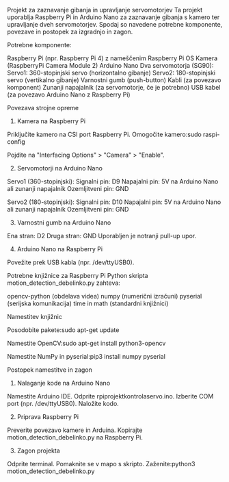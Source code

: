 Projekt za zaznavanje gibanja in upravljanje servomotorjev
Ta projekt uporablja Raspberry Pi in Arduino Nano za zaznavanje gibanja s kamero ter upravljanje dveh servomotorjev. Spodaj so navedene potrebne komponente, povezave in postopek za izgradnjo in zagon.

Potrebne komponente:

Raspberry Pi (npr. Raspberry Pi 4) z nameščenim Raspberry Pi OS
Kamera (RaspberryPi Camera Module 2)
Arduino Nano
Dva servomotorja (SG90):
Servo1: 360-stopinjski servo (horizontalno gibanje)
Servo2: 180-stopinjski servo (vertikalno gibanje)
Varnostni gumb (push-button)
Kabli (za povezavo komponent)
Zunanji napajalnik (za servomotorje, če je potrebno)
USB kabel (za povezavo Arduino Nano z Raspberry Pi)

Povezava strojne opreme
1. Kamera na Raspberry Pi

Priključite kamero na CSI port Raspberry Pi.
Omogočite kamero:sudo raspi-config

Pojdite na "Interfacing Options" > "Camera" > "Enable".

2. Servomotorji na Arduino Nano

Servo1 (360-stopinjski):
Signalni pin: D9
Napajalni pin: 5V na Arduino Nano ali zunanji napajalnik
Ozemljitveni pin: GND


Servo2 (180-stopinjski):
Signalni pin: D10
Napajalni pin: 5V na Arduino Nano ali zunanji napajalnik
Ozemljitveni pin: GND



3. Varnostni gumb na Arduino Nano

Ena stran: D2
Druga stran: GND
Uporabljen je notranji pull-up upor.

4. Arduino Nano na Raspberry Pi

Povežite prek USB kabla (npr. /dev/ttyUSB0).

Potrebne knjižnice za Raspberry Pi
Python skripta motion_detection_debelinko.py zahteva:

opencv-python (obdelava videa)
numpy (numerični izračuni)
pyserial (serijska komunikacija)
time in math (standardni knjižnici)

Namestitev knjižnic

Posodobite pakete:sudo apt-get update


Namestite OpenCV:sudo apt-get install python3-opencv


Namestite NumPy in pyserial:pip3 install numpy pyserial

Postopek namestitve in zagon
1. Nalaganje kode na Arduino Nano

Namestite Arduino IDE.
Odprite rpiprojektkontrolaservo.ino.
Izberite COM port (npr. /dev/ttyUSB0).
Naložite kodo.

2. Priprava Raspberry Pi

Preverite povezavo kamere in Arduina.
Kopirajte motion_detection_debelinko.py na Raspberry Pi.

3. Zagon projekta

Odprite terminal.
Pomaknite se v mapo s skripto.
Zaženite:python3 motion_detection_debelinko.py
